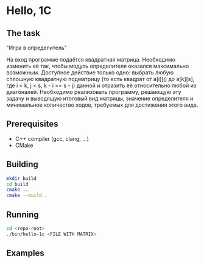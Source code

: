 # Hello, 1C

## The task

"Игра в определитель"

На вход программе подаётся квадратная матрица. Необходимо изменить её так, чтобы модуль определителя оказался максимально возможным. 
Доступное действие только одно: выбрать любую сплошную квадратную подматрицу (то есть квадрат от a[i][j] до a[k][s], где i < k, j < s, k - i == s - j) данной и отразить её относительно любой из диагоналей.
Необходимо реализовать программу, решающую эту задачу и выводящую итоговый вид матрицы, значение определителя и минимальное количество ходов, требуемых для достижения этого вида.

## Prerequisites

- C++ compiler (gcc, clang, ...)
- CMake

## Building

```bash
mkdir build
cd build
cmake ..
cmake --build .
```

## Running

```bash
cd <repo-root>
./bin/hello-1c <FILE WITH MATRIX>
```

## Examples

